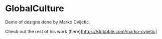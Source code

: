 # GlobalCulture

Demo of designs done by Marko Cvijetic. 

Check out the rest of his work (here)[https://dribbble.com/marko-cvijetic]

